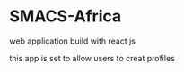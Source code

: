 # SMACS-Africa
<p>web application build with react js </p>
this app is set to allow users to creat profiles 
